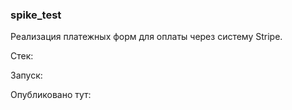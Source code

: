 ### spike_test

Реализация платежных форм для оплаты через систему Stripe.  

Стек:  





Запуск:  




Опубликовано тут:




